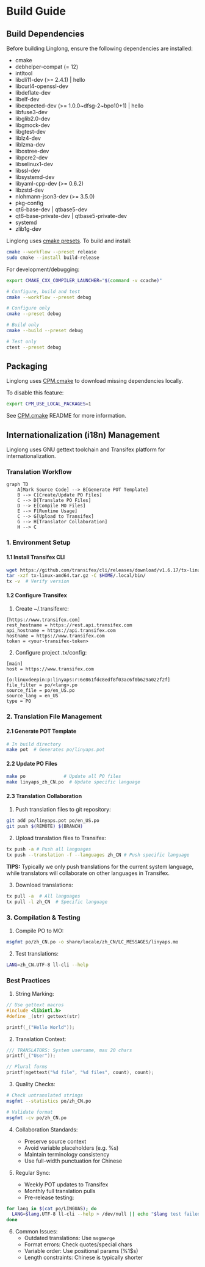 # Build Guide

## Build Dependencies

Before building Linglong, ensure the following dependencies are installed:

- cmake
- debhelper-compat (= 12)
- intltool
- libcli11-dev (>= 2.4.1) | hello
- libcurl4-openssl-dev
- libdeflate-dev
- libelf-dev
- libexpected-dev (>= 1.0.0~dfsg-2~bpo10+1) | hello
- libfuse3-dev
- libglib2.0-dev
- libgmock-dev
- libgtest-dev
- liblz4-dev
- liblzma-dev
- libostree-dev
- libpcre2-dev
- libselinux1-dev
- libssl-dev
- libsystemd-dev
- libyaml-cpp-dev (>= 0.6.2)
- libzstd-dev
- nlohmann-json3-dev (>= 3.5.0)
- pkg-config
- qt6-base-dev | qtbase5-dev
- qt6-base-private-dev | qtbase5-private-dev
- systemd
- zlib1g-dev

Linglong uses [cmake presets]. To build and install:

```bash
cmake --workflow --preset release
sudo cmake --install build-release
```

For development/debugging:

```bash
export CMAKE_CXX_COMPILER_LAUNCHER="$(command -v ccache)"

# Configure, build and test
cmake --workflow --preset debug

# Configure only
cmake --preset debug

# Build only
cmake --build --preset debug

# Test only
ctest --preset debug
```

[cmake presets]: https://cmake.org/cmake/help/latest/manual/cmake-presets.7.html

## Packaging

Linglong uses [CPM.cmake] to download missing dependencies locally.

To disable this feature:

```bash
export CPM_USE_LOCAL_PACKAGES=1
```

See [CPM.cmake] README for more information.

[CPM.cmake]: https://github.com/cpm-cmake/CPM.cmake

## Internationalization (i18n) Management

Linglong uses GNU gettext toolchain and Transifex platform for internationalization.

### Translation Workflow

```mermaid
graph TD
    A[Mark Source Code] --> B[Generate POT Template]
    B --> C[Create/Update PO Files]
    C --> D[Translate PO Files]
    D --> E[Compile MO Files]
    E --> F[Runtime Usage]
    C --> G[Upload to Transifex]
    G --> H[Translator Collaboration]
    H --> C
```

### 1. Environment Setup

#### 1.1 Install Transifex CLI

```bash
wget https://github.com/transifex/cli/releases/download/v1.6.17/tx-linux-amd64.tar.gz
tar -xzf tx-linux-amd64.tar.gz -C $HOME/.local/bin/
tx -v  # Verify version
```

#### 1.2 Configure Transifex

1. Create ~/.transifexrc:

```plaintext
[https://www.transifex.com]
rest_hostname = https://rest.api.transifex.com
api_hostname = https://api.transifex.com
hostname = https://www.transifex.com
token = <your-transifex-token>
```

2. Configure project .tx/config:

```plaintext
[main]
host = https://www.transifex.com

[o:linuxdeepin:p:linyaps:r:6e861fdc8edf8f03ac6f0b629a022f2f]
file_filter = po/<lang>.po
source_file = po/en_US.po
source_lang = en_US
type = PO
```

### 2. Translation File Management

#### 2.1 Generate POT Template

```bash
# In build directory
make pot  # Generates po/linyaps.pot
```

#### 2.2 Update PO Files

```bash
make po              # Update all PO files
make linyaps_zh_CN.po  # Update specific language
```

#### 2.3 Translation Collaboration

1. Push translation files to git repository:

```bash
git add po/linyaps.pot po/en_US.po
git push $(REMOTE) $(BRANCH)
```

2. Upload translation files to Transifex:

```bash
tx push -a # Push all languages
tx push --translation -f --languages zh_CN # Push specific language
```

**TIPS:** Typically we only push translations for the current system language, while translators will collaborate on other languages in Transifex.

3. Download translations:

```bash
tx pull -a  # All languages
tx pull -l zh_CN  # Specific language
```

### 3. Compilation & Testing

1. Compile PO to MO:

```bash
msgfmt po/zh_CN.po -o share/locale/zh_CN/LC_MESSAGES/linyaps.mo
```

2. Test translations:

```bash
LANG=zh_CN.UTF-8 ll-cli --help
```

### Best Practices

1. String Marking:

```cpp
// Use gettext macros
#include <libintl.h>
#define _(str) gettext(str)

printf(_("Hello World"));
```

2. Translation Context:

```cpp
/// TRANSLATORS: System username, max 20 chars
printf(_("User"));

// Plural forms
printf(ngettext("%d file", "%d files", count), count);
```

3. Quality Checks:

```bash
# Check untranslated strings
msgfmt --statistics po/zh_CN.po

# Validate format
msgfmt -cv po/zh_CN.po
```

4. Collaboration Standards:

   - Preserve source context
   - Avoid variable placeholders (e.g. %s)
   - Maintain terminology consistency
   - Use full-width punctuation for Chinese

5. Regular Sync:
   - Weekly POT updates to Transifex
   - Monthly full translation pulls
   - Pre-release testing:

```bash
for lang in $(cat po/LINGUAS); do
  LANG=$lang.UTF-8 ll-cli --help > /dev/null || echo "$lang test failed"
done
```

6. Common Issues:
   - Outdated translations: Use `msgmerge`
   - Format errors: Check quotes/special chars
   - Variable order: Use positional params (%1$s)
   - Length constraints: Chinese is typically shorter
